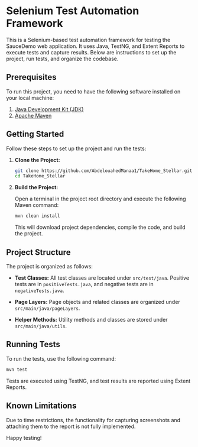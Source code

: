 
# Selenium Test Automation Framework

This is a Selenium-based test automation framework for testing the SauceDemo web application. It uses Java, TestNG, and Extent Reports to execute tests and capture results. Below are instructions to set up the project, run tests, and organize the codebase.

## Prerequisites

To run this project, you need to have the following software installed on your local machine:

1. [Java Development Kit (JDK)](https://www.oracle.com/java/technologies/javase-downloads.html)
2. [Apache Maven](https://maven.apache.org/download.cgi)

## Getting Started

Follow these steps to set up the project and run the tests:

1. **Clone the Project:**

   ```bash
   git clone https://github.com/AbdelouahedManaa1/TakeHome_Stellar.git
   cd TakeHome_Stellar
   ```

2. **Build the Project:**

   Open a terminal in the project root directory and execute the following Maven command:

   ```bash
   mvn clean install
   ```

   This will download project dependencies, compile the code, and build the project.

## Project Structure

The project is organized as follows:

- **Test Classes:** All test classes are located under `src/test/java`. Positive tests are in `positiveTests.java`, and negative tests are in `negativeTests.java`.

- **Page Layers:** Page objects and related classes are organized under `src/main/java/pageLayers`.

- **Helper Methods:** Utility methods and classes are stored under `src/main/java/utils`.


## Running Tests

To run the tests, use the following command:

```bash
mvn test
```

Tests are executed using TestNG, and test results are reported using Extent Reports.


## Known Limitations

Due to time restrictions, the functionality for capturing screenshots and attaching them to the report is not fully implemented.

Happy testing!
